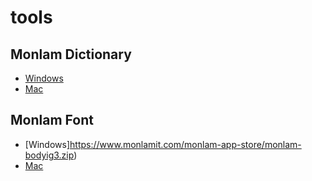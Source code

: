 # tools

## Monlam Dictionary
- [Windows](https://www.monlamit.com/monlam-app-store/Monlam_Grand_Tibetan_Dictionary_2018.zip)
- [Mac](https://www.monlamit.com/monlam-app-store/Monlam-Grand-Tibetan-Dictionary-for-mac-OS-X.zip)

## Monlam Font
- [Windows]https://www.monlamit.com/monlam-app-store/monlam-bodyig3.zip)
- [Mac](https://www.monlamit.com/monlam-app-store/monlam-bodyig-mac-os.zip)

